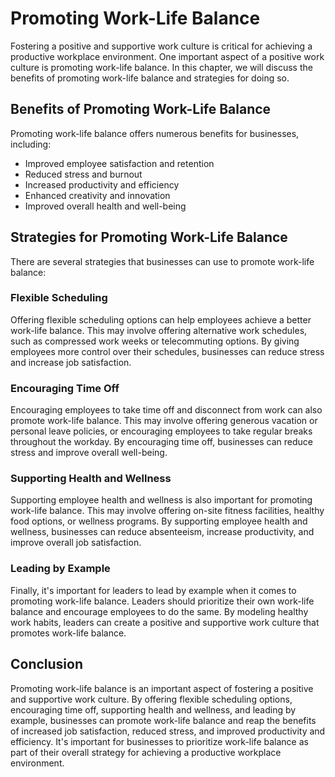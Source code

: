 Promoting Work-Life Balance
===================================================================================

Fostering a positive and supportive work culture is critical for achieving a productive workplace environment. One important aspect of a positive work culture is promoting work-life balance. In this chapter, we will discuss the benefits of promoting work-life balance and strategies for doing so.

Benefits of Promoting Work-Life Balance
---------------------------------------

Promoting work-life balance offers numerous benefits for businesses, including:

* Improved employee satisfaction and retention
* Reduced stress and burnout
* Increased productivity and efficiency
* Enhanced creativity and innovation
* Improved overall health and well-being

Strategies for Promoting Work-Life Balance
------------------------------------------

There are several strategies that businesses can use to promote work-life balance:

### Flexible Scheduling

Offering flexible scheduling options can help employees achieve a better work-life balance. This may involve offering alternative work schedules, such as compressed work weeks or telecommuting options. By giving employees more control over their schedules, businesses can reduce stress and increase job satisfaction.

### Encouraging Time Off

Encouraging employees to take time off and disconnect from work can also promote work-life balance. This may involve offering generous vacation or personal leave policies, or encouraging employees to take regular breaks throughout the workday. By encouraging time off, businesses can reduce stress and improve overall well-being.

### Supporting Health and Wellness

Supporting employee health and wellness is also important for promoting work-life balance. This may involve offering on-site fitness facilities, healthy food options, or wellness programs. By supporting employee health and wellness, businesses can reduce absenteeism, increase productivity, and improve overall job satisfaction.

### Leading by Example

Finally, it's important for leaders to lead by example when it comes to promoting work-life balance. Leaders should prioritize their own work-life balance and encourage employees to do the same. By modeling healthy work habits, leaders can create a positive and supportive work culture that promotes work-life balance.

Conclusion
----------

Promoting work-life balance is an important aspect of fostering a positive and supportive work culture. By offering flexible scheduling options, encouraging time off, supporting health and wellness, and leading by example, businesses can promote work-life balance and reap the benefits of increased job satisfaction, reduced stress, and improved productivity and efficiency. It's important for businesses to prioritize work-life balance as part of their overall strategy for achieving a productive workplace environment.
